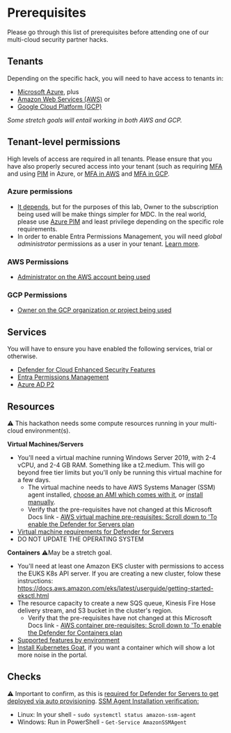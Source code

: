 # Prerequisites
Please go through this list of prerequisites before attending one of our multi-cloud security partner hacks. 

## Tenants
Depending on the specific hack, you will need to have access to tenants in:
 - [Microsoft Azure](https://azure.microsoft.com/en-gb/free/), plus
 - [Amazon Web Services (AWS)](https://aws.amazon.com/free/) or
 - [Google Cloud Platform (GCP)](https://cloud.google.com/blog/products/gcp/getting-started-with-google-cloud-for-free)
 
 *Some stretch goals will entail working in both AWS and GCP.*

## Tenant-level permissions
High levels of access are required in all tenants. Please ensure that you have also properly secured access into your tenant (such as requiring [MFA](https://learn.microsoft.com/en-us/azure/active-directory/authentication/howto-mfa-getstarted) and using [PIM](https://learn.microsoft.com/en-us/azure/active-directory/privileged-identity-management/pim-getting-started) in Azure, or [MFA in AWS](https://docs.aws.amazon.com/IAM/latest/UserGuide/id_credentials_mfa_enable_virtual.html) and [MFA in GCP](https://cloud.google.com/identity/solutions/enforce-mfa).

### Azure permissions
 - [It depends](https://learn.microsoft.com/en-us/azure/defender-for-cloud/permissions#roles-and-allowed-actions), but for the purposes of this lab, Owner to the subscription being used will be make things simpler for MDC. In the real world, please use [Azure PIM](https://learn.microsoft.com/en-us/azure/active-directory/privileged-identity-management/pim-getting-started) and least privilege depending on the specific role requirements.
 - In order to enable Entra Permissions Management, you will need *global administrator* permissions as a user in your tenant. [Learn more](https://learn.microsoft.com/en-us/azure/active-directory/cloud-infrastructure-entitlement-management/onboard-enable-tenant#prerequisites).
### AWS Permissions
 - [Administrator on the AWS account being used](https://learn.microsoft.com/en-us/azure/defender-for-cloud/quickstart-onboard-aws?pivots=env-settings#availability)
### GCP Permissions
 - [Owner on the GCP organization or project being used](https://learn.microsoft.com/en-us/azure/defender-for-cloud/quickstart-onboard-gcp?pivots=env-settings#availability)

## Services
You will have to ensure you have enabled the following services, trial or otherwise.
 - [Defender for Cloud Enhanced Security Features](https://learn.microsoft.com/en-us/azure/defender-for-cloud/enable-enhanced-security)
 - [Entra Permissions Management](https://learn.microsoft.com/en-us/azure/active-directory/cloud-infrastructure-entitlement-management/onboard-enable-tenant)
 - [Azure AD P2](https://learn.microsoft.com/en-us/azure/active-directory/fundamentals/active-directory-get-started-premium)

## Resources
:warning: This hackathon needs some compute resources running in your multi-cloud environment(s).

**Virtual Machines/Servers**
 - You'll need a virtual machine running Windows Server 2019, with 2-4 vCPU, and 2-4 GB RAM. Something like a t2.medium. This will go beyond free tier limits but you'll only be running this virtual machine for a few days.
   - The virtual machine needs to have AWS Systems Manager (SSM) agent installed, [choose an AMI which comes with it](https://docs.aws.amazon.com/systems-manager/latest/userguide/ami-preinstalled-agent.html), or [install manually](https://docs.aws.amazon.com/systems-manager/latest/userguide/sysman-install-managed-win.html).
   - Verify that the pre-requisites have not changed at this Microsoft Docs link - [AWS virtual machine pre-requisites: Scroll down to 'To enable the Defender for Servers plan](https://learn.microsoft.com/en-us/azure/defender-for-cloud/quickstart-onboard-aws?pivots=env-settings#prerequisites)
 - [Virtual machine requirements for Defender for Servers](https://learn.microsoft.com/en-us/microsoft-365/security/defender-endpoint/minimum-requirements?view=o365-worldwide#hardware-and-software-requirements)
 - DO NOT UPDATE THE OPERATING SYSTEM

**Containers**
:warning:May be a stretch goal.
 - You'll need at least one Amazon EKS cluster with permissions to access the EUKS K8s API server. If you are creating a new cluster, folow these instructions: https://docs.aws.amazon.com/eks/latest/userguide/getting-started-eksctl.html
 - The resource capacity to create a new SQS queue, Kinesis Fire Hose delivery stream, and S3 bucket in the cluster's region.
   - Verify that the pre-requisites have not changed at this Microsoft Docs link - [AWS container pre-requisites: Scroll down to 'To enable the Defender for Containers plan](https://learn.microsoft.com/en-us/azure/defender-for-cloud/quickstart-onboard-aws?pivots=env-settings#prerequisites)
 - [Supported features by environment](https://learn.microsoft.com/en-us/azure/defender-for-cloud/supported-machines-endpoint-solutions-clouds-containers?tabs=aws-eks#supported-features-by-environment)
 - [Install Kubernetes Goat](https://madhuakula.com/kubernetes-goat/docs/), if you want a container which will show a lot more noise in the portal.

## Checks
:warning: Important to confirm, as this is [required for Defender for Servers to get deployed via auto provisioning](https://learn.microsoft.com/en-us/azure/defender-for-cloud/quickstart-onboard-aws?pivots=env-settings#prerequisites).
[SSM Agent Installation verification:](https://docs.aws.amazon.com/systems-manager/latest/userguide/ssm-agent-status-and-restart.html)
 - Linux: In your shell - `sudo systemctl status amazon-ssm-agent`
 - Windows: Run in PowerShell - `Get-Service AmazonSSMAgent`
